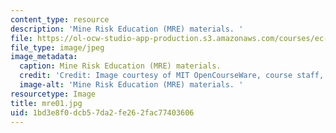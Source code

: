 ```yaml
---
content_type: resource
description: 'Mine Risk Education (MRE) materials. '
file: https://ol-ocw-studio-app-production.s3.amazonaws.com/courses/ec-s06-design-for-demining-spring-2007/1bd3e8f0dcb57da2fe262fac77403606_mre01.jpg
file_type: image/jpeg
image_metadata:
  caption: Mine Risk Education (MRE) materials.
  credit: 'Credit: Image courtesy of MIT OpenCourseWare, course staff, and students.'
  image-alt: 'Mine Risk Education (MRE) materials. '
resourcetype: Image
title: mre01.jpg
uid: 1bd3e8f0-dcb5-7da2-fe26-2fac77403606
---
```

